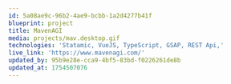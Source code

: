 ```yaml
---
id: 5a08ae9c-96b2-4ae9-bcbb-1a2d4277b41f
blueprint: project
title: MavenAGI
media: projects/mav.desktop.gif
technologies: 'Statamic, VueJS, TypeScript, GSAP, REST Api,'
live_link: 'https://www.mavenagi.com/'
updated_by: 95b9e28e-cca9-4bf5-83bd-f0226261de8b
updated_at: 1754507076
---
```

